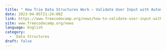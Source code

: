 ```yaml
---
title: " How Trie Data Structures Work – Validate User Input with Automated Trie Visualization "
date: 2023-04-05T21:24:00Z
link: https://www.freecodecamp.org/news/how-to-validate-user-input-with-automated-trie-visualization/?utm_medium=RSS&utm_source=news.12bit.vn
site: www.freecodecamp.org/news
language: English
category:
  -  Data Structures 
draft: false
---
```

